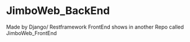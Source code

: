 # JimboWeb_BackEnd
Made by Django/ Restframework
FrontEnd shows in another Repo called JimboWeb_FrontEnd
